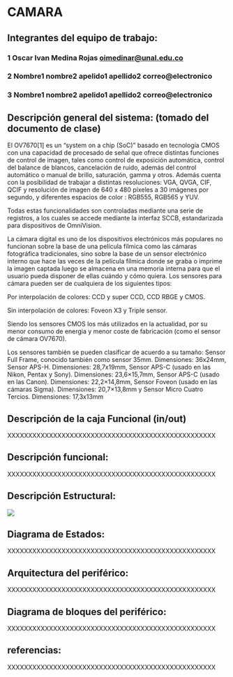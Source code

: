 # CAMARA

## Integrantes del equipo de trabajo:

### 1 Oscar Ivan Medina Rojas oimedinar@unal.edu.co

### 2 Nombre1 nombre2 apelido1 apellido2 correo@electronico

### 3 Nombre1 nombre2 apelido1 apellido2 correo@electronico


## Descripción general del sistema: (tomado del documento de clase)

El OV7670[1] es un “system on a chip (SoC)” basado en tecnología CMOS con una capacidad de procesado de señal que ofrece distintas funciones de control de imagen, tales  como  control  de  exposición  automática,  control  del  balance  de  blancos, 
cancelación de ruido, además del control automático o manual de brillo, saturación, gamma y otros. Además cuenta con la posibilidad de trabajar a distintas resoluciones: VGA, QVGA, CIF, QCIF y resolución de imagen de 640 x 480 píxeles a 30 imágenes 
por segundo, y diferentes espacios de color : RGB555, RGB565 y YUV.  

Todas estas funcionalidades son controladas mediante una serie de registros, a los cuales  se  accede  mediante  la  interfaz  SCCB,  estandarizada  para  dispositivos  de OmniVision. 

La cámara digital es uno de los dispositivos electrónicos más populares no funcionan sobre la base de una película fílmica como las cámaras fotográfica tradicionales, sino sobre la base de un sensor electrónico interno que hace las veces de la película fílmica donde se graba o imprime la imagen captada luego se almacena en una memoria interna para que el usuario pueda disponer de ellas cuándo y cómo quiera. Los sensores para cámara pueden ser de cualquiera de los siguientes tipos:  

Por interpolación de colores: CCD y super CCD, CCD RBGE y CMOS. 

Sin interpolación de colores: Foveon X3 y Triple sensor. 

Siendo  los  sensores  CMOS  los  más  utilizados  en  la  actualidad,  por  su  menor consumo de energia y menor coste de fabricación (como el sensor de cámara OV7670). 

Los sensores también se pueden clasificar de acuerdo a su tamaño: Sensor Full Frame, conocido también como sensor 35mm. Dimensiones: 36x24mm, Sensor APS-H. Dimensiones: 28,7x19mm, Sensor APS-C (usado en las Nikon, Pentax y  Sony).  Dimensiones:  23,6×15,7mm,  Sensor  APS-C  (usado  en  las  Canon). Dimensiones:  22,2×14,8mm,  Sensor  Foveon  (usado  en  las  cámaras  Sigma). Dimensiones: 20,7×13,8mm y Sensor Micro Cuatro Tercios. Dimensiones: 17,3x13mm 


## Descripción de la caja Funcional  (in/out)

XXXXXXXXXXXXXXXXXXXXXXXXXXXXXXXXXXXXXXXXXXXXXXXXXX

## Descripción funcional:

XXXXXXXXXXXXXXXXXXXXXXXXXXXXXXXXXXXXXXXXXXXXXXXXXX

## Descripción Estructural:

<img src="https://www.dropbox.com/s/kpqvbqi888ama6z/Diagrama1.png?dl=0" />

## Diagrama de Estados:

XXXXXXXXXXXXXXXXXXXXXXXXXXXXXXXXXXXXXXXXXXXXXXXXXX

## Arquitectura del periférico:

XXXXXXXXXXXXXXXXXXXXXXXXXXXXXXXXXXXXXXXXXXXXXXXXXX

## Diagrama de bloques del periférico:

XXXXXXXXXXXXXXXXXXXXXXXXXXXXXXXXXXXXXXXXXXXXXXXXXX

## referencias:

XXXXXXXXXXXXXXXXXXXXXXXXXXXXXXXXXXXXXXXXXXXXXXXXXX

